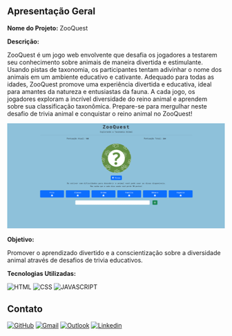 ## Apresentação Geral

**Nome do Projeto:** ZooQuest

**Descrição:**

ZooQuest é um jogo web envolvente que desafia os jogadores a testarem seu conhecimento sobre animais de maneira divertida e estimulante. 
Usando pistas de taxonomia, os participantes tentam adivinhar o nome dos animais em um ambiente educativo e cativante. Adequado para 
todas as idades, ZooQuest promove uma experiência divertida e educativa, ideal para amantes da natureza e entusiastas da fauna. A cada 
jogo, os jogadores exploram a incrível diversidade do reino animal e aprendem sobre sua classificação taxonômica. Prepare-se para 
mergulhar neste desafio de trivia animal e conquistar o reino animal no ZooQuest!

![demo](./source/assets/images/zooquest.gif)

**Objetivo:**

Promover o aprendizado divertido e a conscientização sobre a diversidade animal através de desafios de trivia educativos.

**Tecnologias Utilizadas:**

![HTML](https://img.shields.io/badge/HTML5-E34F26?style=for-the-badge&logo=html5&logoColor=white)
![CSS](https://img.shields.io/badge/CSS3-1572B6?style=for-the-badge&logo=css3&logoColor=white)
![JAVASCRIPT](https://img.shields.io/badge/JavaScript-323330?style=for-the-badge&logo=javascript&logoColor=F7DF1E)

## Contato

[![GitHub](https://img.shields.io/badge/GitHub-100000?style=for-the-badge&logo=github&logoColor=white)](https://github.com/edssaac)
[![Gmail](https://img.shields.io/badge/Gmail-D14836?style=for-the-badge&logo=gmail&logoColor=white)](mailto:edssaac@gmail.com)
[![Outlook](https://img.shields.io/badge/Outlook-0078D4?style=for-the-badge&logo=microsoft-outlook&logoColor=white)](mailto:edssaac@outlook.com)
[![Linkedin](https://img.shields.io/badge/LinkedIn-black.svg?style=for-the-badge&logo=linkedin&color=informational)](https://www.linkedin.com/in/edssaac)
